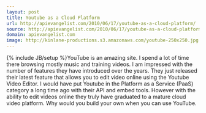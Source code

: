 ```yaml
---
layout: post
title: Youtube as a Cloud Platform
url: http://apievangelist.com/2010/06/17/youtube-as-a-cloud-platform/
source: http://apievangelist.com/2010/06/17/youtube-as-a-cloud-platform/
domain: apievangelist.com
image: http://kinlane-productions.s3.amazonaws.com/youtube-250x250.jpg
---
```

{% include JB/setup %}YouTube is an amazing site. I spend a lot of time there browsing mostly music and training videos. I am impressed with the number of features they have introduced over the years.
They just released their latest feature that allows you to edit video online using the Youtube Video Editor.
I would have put Youtube in the Platform as a Service (PaaS) category a long time ago with their API and embed tools.
However with the ability to edit videos online they truly have graduated to a mature cloud video platform. Why would you build your own when you can use YouTube.